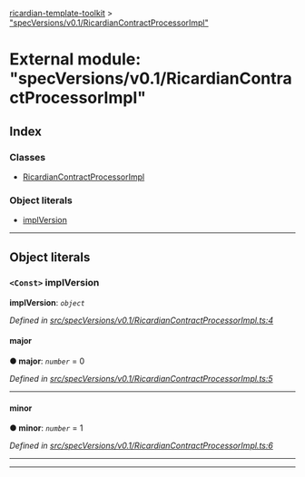 [ricardian-template-toolkit](../README.md) > ["specVersions/v0.1/RicardianContractProcessorImpl"](../modules/_specversions_v0_1_ricardiancontractprocessorimpl_.md)

# External module: "specVersions/v0.1/RicardianContractProcessorImpl"

## Index

### Classes

* [RicardianContractProcessorImpl](../classes/_specversions_v0_1_ricardiancontractprocessorimpl_.ricardiancontractprocessorimpl.md)

### Object literals

* [implVersion](_specversions_v0_1_ricardiancontractprocessorimpl_.md#implversion)

---

## Object literals

<a id="implversion"></a>

### `<Const>` implVersion

**implVersion**: *`object`*

*Defined in [src/specVersions/v0.1/RicardianContractProcessorImpl.ts:4](https://github.com/EOSIO/ricardian-template-toolkit/blob/c1cccb0/src/specVersions/v0.1/RicardianContractProcessorImpl.ts#L4)*

<a id="implversion.major"></a>

####  major

**● major**: *`number`* = 0

*Defined in [src/specVersions/v0.1/RicardianContractProcessorImpl.ts:5](https://github.com/EOSIO/ricardian-template-toolkit/blob/c1cccb0/src/specVersions/v0.1/RicardianContractProcessorImpl.ts#L5)*

___
<a id="implversion.minor"></a>

####  minor

**● minor**: *`number`* = 1

*Defined in [src/specVersions/v0.1/RicardianContractProcessorImpl.ts:6](https://github.com/EOSIO/ricardian-template-toolkit/blob/c1cccb0/src/specVersions/v0.1/RicardianContractProcessorImpl.ts#L6)*

___

___

